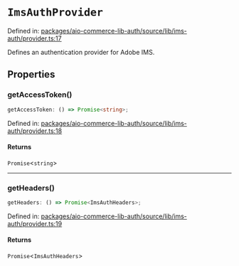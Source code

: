 # `ImsAuthProvider`

Defined in: [packages/aio-commerce-lib-auth/source/lib/ims-auth/provider.ts:17](https://github.com/adobe/aio-commerce-sdk/blob/5809dd20a9a3622ccefb4f7ffee3f04a460f0d98/packages/aio-commerce-lib-auth/source/lib/ims-auth/provider.ts#L17)

Defines an authentication provider for Adobe IMS.

## Properties

### getAccessToken()

```ts
getAccessToken: () => Promise<string>;
```

Defined in: [packages/aio-commerce-lib-auth/source/lib/ims-auth/provider.ts:18](https://github.com/adobe/aio-commerce-sdk/blob/5809dd20a9a3622ccefb4f7ffee3f04a460f0d98/packages/aio-commerce-lib-auth/source/lib/ims-auth/provider.ts#L18)

#### Returns

`Promise`\<`string`\>

---

### getHeaders()

```ts
getHeaders: () => Promise<ImsAuthHeaders>;
```

Defined in: [packages/aio-commerce-lib-auth/source/lib/ims-auth/provider.ts:19](https://github.com/adobe/aio-commerce-sdk/blob/5809dd20a9a3622ccefb4f7ffee3f04a460f0d98/packages/aio-commerce-lib-auth/source/lib/ims-auth/provider.ts#L19)

#### Returns

`Promise`\<`ImsAuthHeaders`\>
